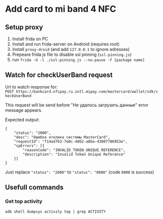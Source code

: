 # Add card to mi band 4 NFC

## Setup proxy
1. Install frida on PC
2. Install and run frida-server on Android (requires root)
3. Install `proxy-droid` (and add `127.0.0.1` to ignore adresses)
4. Prepeare frida js file to disable ssl pinning (`ssl-pinning.js`)
5. run `frida -U -l ./ssl-pinning.js --no-pause -f [package name]`

## Watch for checkUserBand request

Url to watch response for:
`POST https://bankcard.nfcpay.ru.intl.mipay.com/mastercard/wallet/sdk/checkUserBand`

This request will be send before "Не удалось загрузить данные" error message appears.

Expected output:
```
{
	"status": "2000",
	"desc": "Ошибка отклика системы MasterCard",
	"requestId": "f14ad763-7e0c-4862-a8ba-43087786953e",
	"spErrors": [{
		"reasonCode": "INVALID_TOKEN_UNIQUE_REFERENCE",
		"description": "Invalid Token Unique Reference"
	}]
}
```
Just replace `"status": "2000"` to `"status": "0000"` (code `0000` is success)

## Usefull commands

### Get top activity

`adb shell dumpsys activity top | grep ACTIVITY`